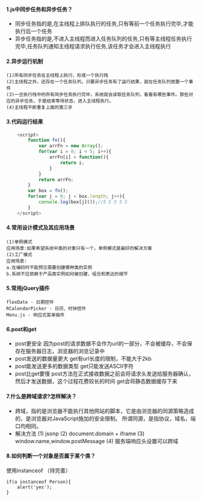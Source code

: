 #### 1.js中同步任务和异步任务？
- 同步任务指的是,在主线程上排队执行的任务,只有等前一个任务执行完毕,才能执行后一个任务
- 异步任务指的是,不进入主线程而进入任务队列的任务,只有等主线程任务执行完毕,任务队列通知主线程请求执行任务,该任务才会进入主线程执行
#### 2.异步运行机制
    (1)所有同步任务在主线程上执行，形成一个执行栈
    (2)主线程之外，还存在一个任务队列，只要异步任务有了运行结果，就在任务队列放置一个事件
    (3)一旦执行栈中的所有同步任务执行完毕，系统就会读取任务队列，看看有哪些事件。那些对应的异步任务，于是结束等待状态，进入主线程执行。
    (4)主线程不断重复上面的第三步
#### 3.代码运行结果
```javascript
    <script>
        function fn(){
            var arrFn = new Array();
            for(var i = 0; i < 5; i++){
                arrFn[i] = function(){
                    return i;
                }
            }
            return arrFn;
        }
        var box = fn();
        for(var j = 0; j < box.length; j++){
            console.log(box[j]());//5 5 5 5 5
        }
    </script>
```
#### 4.常用设计模式及其应用场景
    (1)单例模式
    应用场景:如果希望系统中类的对象只有一个，单例模式是最好的解决方案
    (2)工厂模式
    应用场景:
    a.在编码时不能预见需要创建哪种类的实例
    b.系统不应依赖于产品类实例如何被创建，组合和表达的细节
#### 5.常用jQuery插件
    flexDate - 日期控件
    RCalendarPicker - 日历、时钟控件
    Menu.js - 响应式菜单插件
#### 6.post和get
- post更安全
  因为post的请求数据不会作为url的一部分，不会被缓存，不会保存在服务器日志，浏览器的浏览记录中
- post发送的数据量更大
  get有url长度的限制，不能大于2kb
- post能发送更多的数据类型
  get只能发送ASCII字符
- post比get要慢
  post方法在正式接收数据之前会将请求头发送给服务器确认，然后才发送数据，这个过程花费较长的时间
  get会将静态数据缓存下来
#### 7.什么是跨域请求?怎样解决？
- 跨域，指的是浏览器不能执行其他网站的脚本，它是由浏览器的同源策略造成的，是浏览器对JavaScript施加的安全限制。
所谓同源，是指协议，域名，端口均相同。
- 解决方法
    (1) jsonp
    (2) document.domain + iframe
    (3) window.name,window.postMessage
    (4) 服务端响应头设置可以跨域
#### 8.如何判断一个对象是否属于某个类？
使用instanceof （待完善）
```
if(a instanceof Person){
    alert('yes');
}
```